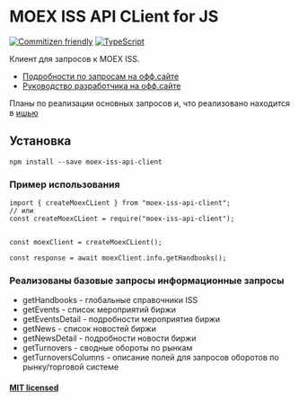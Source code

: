 # MOEX ISS API CLient for JS

[![Commitizen friendly](https://img.shields.io/badge/commitizen-friendly-brightgreen.svg?labelColor=262626)](http://commitizen.github.io/cz-cli/) [![TypeScript](https://img.shields.io/badge/</>-TypeScript-3178c6?labelColor=262626)](https://www.typescriptlang.org/)

Клиент для запросов к MOEX ISS.<br />

-   [Подробности по запросам на офф.сайте](https://iss.moex.com/iss/reference/)
-   [Руководство разработчика на офф.сайте](https://fs.moex.com/files/6523)

Планы по реализации основных запросов и, что реализовано находится в [ишью](https://github.com/ArtMan-8/moex-iss-api/issues/4)

## Установка

```
npm install --save moex-iss-api-client
```

### Пример использования

```
import { createMoexCLient } from "moex-iss-api-client";
// или
const createMoexCLient = require("moex-iss-api-client");


const moexClient = createMoexCLient();

const response = await moexClient.info.getHandbooks();
```

### Реализованы базовые запросы информационные запросы

-   getHandbooks - глобальные справочники ISS
-   getEvents - список мероприятий биржи
-   getEventsDetail - подробности мероприятия биржи
-   getNews - список новостей биржи
-   getNewsDetail - подробности новости биржи
-   getTurnovers - сводные обороты по рынкам
-   getTurnoversColumns - описание полей для запросов оборотов по рынку/торговой системе

#### [MIT licensed](./LICENSE)
